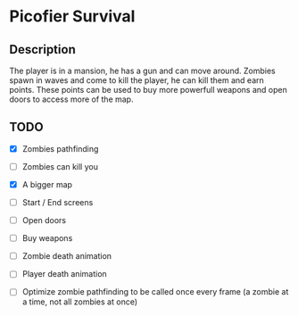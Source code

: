 # Picofier Survival

## Description

The player is in a mansion, he has a gun and can move around. Zombies spawn in waves and come to kill the player, he can kill them and earn points. These points can be used to buy more powerfull weapons and open doors to access more of the map.



## TODO

- [x] Zombies pathfinding
- [ ] Zombies can kill you
- [x] A bigger map
- [ ] Start / End screens
- [ ] Open doors
- [ ] Buy weapons
- [ ] Zombie death animation
- [ ] Player death animation
- [ ] Optimize zombie pathfinding to be called once every frame (a zombie at a time, not all zombies at once)

